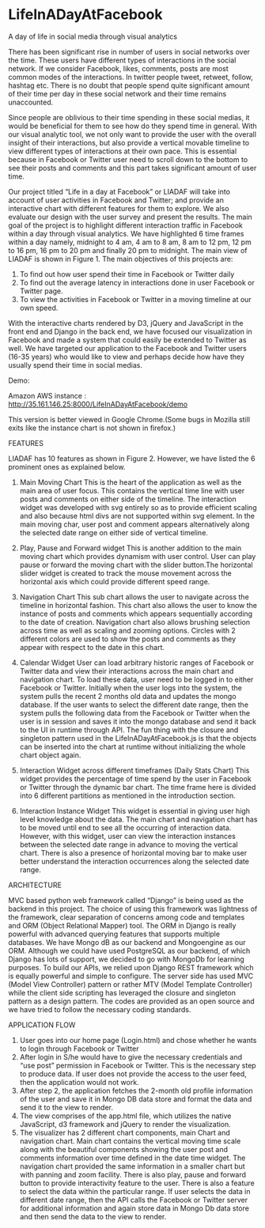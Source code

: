 # LifeInADayAtFacebook
A day of life in social media through visual analytics

There has been significant rise in number of users in social networks over the time. These users have different types of interactions in the social network. If we consider Facebook, likes, comments, posts are most common modes of the interactions. In twitter people tweet, retweet, follow, hashtag etc. There is no doubt that people spend quite significant amount of their time per day in these social network and their time remains unaccounted.

Since people are oblivious to their time spending in these social medias, it would be beneficial for them to see how do they spend time in general. With our visual analytic tool, we not only want to provide the user with the overall insight of their interactions, but also provide a vertical movable timeline to view different types of interactions at their own pace. This is essential because in Facebook or Twitter user need to scroll down to the bottom to see their posts and comments and this part takes significant amount of user time.

Our project titled “Life in a day at Facebook” or LIADAF will take into account of user activities in Facebook and Twitter; and provide an interactive chart with different features for them to explore. We also evaluate our design with the user survey and present the results. The main goal of the project is to highlight different interaction traffic in Facebook within a day through visual analytics. We have highlighted 6 time frames within a day namely, midnight to 4 am, 4 am to 8 am, 8 am to 12 pm, 12 pm to 16 pm, 16 pm to 20 pm and finally 20 pm to midnight. The main view of LIADAF is shown in Figure 1.
The main objectives of this projects are:

1.	To find out how user spend their time in Facebook or Twitter daily
2.	To find out the average latency in interactions done in user Facebook or Twitter page.
3.	To view the activities in Facebook or Twitter in a moving timeline at our own speed.

With the interactive charts rendered by D3, jQuery and JavaScript in the front end and Django in the back end, we have focused our visualization in Facebook and made a system that could easily be extended to Twitter as well. We have targeted our application to the Facebook and Twitter users (16-35 years) who would like to view and perhaps decide how have they usually spend their time in social medias.

Demo:

Amazon AWS instance : http://35.161.146.25:8000/LifeInADayAtFacebook/demo

This version is better viewed in Google Chrome.(Some bugs in Mozilla still exits like the instance chart is not shown in  firefox.)

FEATURES

LIADAF has 10 features as shown in Figure 2. However, we have listed the 6 prominent ones as explained below.
1.	Main Moving Chart
This is the heart of the application as well as the main area of user focus. This contains the vertical time line with user posts and comments on either side of the timeline. The interaction widget was developed with svg entirely so as to provide efficient scaling and also because html divs are not supported within svg element. In the main moving char, user post and comment appears alternatively along the selected date range on either side of vertical timeline. 

2.	Play, Pause and Forward widget
This is another addition to the main moving chart which provides dynamism with user control. User can play pause or forward the moving chart with the slider button.The horizontal slider widget is created to track the mouse movement across the horizontal axis which could provide different speed range.

3.	Navigation Chart
This sub chart allows the user to navigate across the timeline in horizontal fashion. This chart also allows the user to know the instance of posts and comments which appears sequentially according to the date of creation. Navigation chart also allows brushing selection across time as well as scaling and zooming options. Circles with 2 different colors are used to show the posts and comments as they appear with respect to the date in this chart.

4.	Calendar Widget
User can load arbitrary historic ranges of Facebook or Twitter data and view their interactions across the main chart and navigation chart. To load these data, user need to be logged in to either Facebook or Twitter. Initially when the user logs into the system, the system pulls the recent 2 months old data and updates the mongo database. If the user wants to select the different date range, then the system pulls the following data from the Facebook or Twitter when the user is in session and saves it into the mongo database and send it back to the UI in runtime through API. The fun thing with the closure and singleton pattern used in the LifeInADayAtFacebook.js is that the objects can be inserted into the chart at runtime without initializing the whole chart object again. 

5.	Interaction Widget across different timeframes (Daily Stats Chart)
This widget provides the percentage of time spend by the user in Facebook or Twitter through the dynamic bar chart. The time frame here is divided into 6 different partitions as mentioned in the introduction section. 

6.	Interaction Instance Widget
This widget is essential in giving user high level knowledge about the data. The main chart and navigation chart has to be moved until end to see all the occurring of interaction data. However, with this widget, user can view the interaction instances between the selected date range in advance to moving the vertical chart. There is also a presence of horizontal moving bar to make user better understand the interaction occurrences along the selected date range.

ARCHITECTURE

MVC based python web framework called “Django” is being used as the backend in this project. The choice of using this framework was lightness of the framework, clear separation of concerns among code and templates and ORM (Object Relational Mapper) tool. The ORM in Django is really powerful with advanced querying features that supports multiple databases. We have Mongo dB as our backend and Mongoengine as our ORM. Although we could have used PostgreSQL as our backend, of which Django has lots of support, we decided to go with MongoDb for learning purposes. To build our APIs, we relied upon Django REST framework which is equally powerful and simple to configure. The server side has used MVC (Model View Controller) pattern or rather MTV (Model Template Controller) while the client side scripting has leveraged the closure and singleton pattern as a design pattern. The codes are provided as an open source and we have tried to follow the necessary coding standards. 

APPLICATION FLOW

1.	User goes into our home page (Login.html) and chose whether he wants to login through Facebook or Twitter
2.	After login in S/he would have to give the necessary credentials and “use post” permission in Facebook or Twitter. This is the necessary step to produce data. If user does not provide the access to the user feed, then the application would not work.
3.	After step 2, the application fetches the 2-month old profile information of the user and save it in Mongo DB data store and format the data and send it to the view to render.
4.	The view comprises of the app.html file, which utilizes the native JavaScript, d3 framework and jQuery to render the visualization.
5.	The visualizer has 2 different chart components, main Chart and navigation chart. Main chart contains the vertical moving time scale along with the beautiful components showing the user post and comments information over time defined in the date time widget. The navigation chart provided the same information in a smaller chart but with panning and zoom facility. There is also play, pause and forward button to provide interactivity feature to the user. There is also a feature to select the data within the particular range. If user selects the data in different date range, then the API calls the Facebook or Twitter server for additional information and again store data in Mongo Db data store and then send the data to the view to render. 


